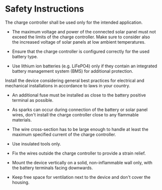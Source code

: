 # Safety Instructions

The charge controller shall be used only for the intended application.

- The maximum voltage and power of the connected solar panel must not exceed the limits of the charge controller. Make sure to consider also the increased voltage of solar panels at low ambient temperatures.

- Ensure that the charge controller is configured correctly for the used battery type.

- Use lithium ion batteries (e.g. LiFePO4) only if they contain an integrated battery management system (BMS) for additional protection.

Install the device considering general best practices for electrical and mechanical installations in accordance to laws in your country.

- An additional fuse must be installed as close to the battery positive terminal as possible.

- As sparks can occur during connection of the battery or solar panel wires, don't install the charge controller close to any flammable materials.

- The wire cross-section has to be large enough to handle at least the maximum specified current of the charge controller.

- Use insulated tools only.

- Fix the wires outside the charge controller to provide a strain relief.

- Mount the device vertically on a solid, non-inflammable wall only, with the battery terminals facing downwards.

- Keep free space for ventilation next to the device and don't cover the housing.
